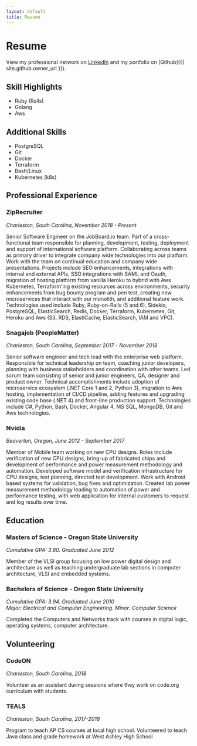 ```yaml
---
layout: default
title: Resume
---
```


# Resume

View my professional network on [LinkedIn](https://www.linkedin.com/in/thomas-ruggeri-547a6423/)
and my portfolio on [Github]({{ site.github.owner_url }}).

## Skill Highlights

* Ruby (Rails)
* Golang
* Aws

## Additional Skills

* PostgreSQL
* Git
* Docker
* Terraform
* Bash/Linux
* Kubernetes (k8s)

## Professional Experience

### ZipRecruiter

_Charleston, South Carolina, November 2018 - Present_

Senior Software Engineer on the JobBoard.io team. Part of a cross-functional team responsible for planning, development, testing, deployment and support of international software platform. Collaborating across teams as primary driver to integrate company wide technologies into our platform. Work with the team on continual education and company wide presentations. Projects include SEO enhancements, integrations with internal and external APIs, SSO integrations with SAML and Oauth, migration of hosting platform from vanilla Heroku to hybrid with Aws Kubernetes, Terraform'ing existing resources across environments, security enhancements from bug bounty program and pen test, creating new microservices that interact with our monolith, and additional feature work. Technologies used include Ruby, Ruby-on-Rails (5 and 6), Sidekiq, PostgreSQL, ElasticSearch, Redis, Docker, Terraform, Kubernetes, Git, Heroku and Aws (S3, RDS, ElastiCache, ElasticSearch, IAM and VPC).

### Snagajob (PeopleMatter)

_Charleston, South Carolina, September 2017 - November 2018_

Senior software engineer and tech lead with the enterprise web platform. Responsible for technical leadership on team, coaching junior developers, planning with business stakeholders and coordination with other teams. Led scrum team consisting of senior and junior engineers, QA, designer and product owner. Technical accomplishments include adoption of microservice ecosystem (.NET Core 1 and 2, Python 3), migration to Aws hosting, implementation of CI/CD pipeline, adding features and upgrading existing code base (.NET 4) and front-line production support. Technologies include C#, Python, Bash, Docker, Angular 4, MS SQL, MongoDB, Git and Aws technologies.

### Nvidia

_Beaverton, Oregon, June 2012 - September 2017_

Member of Mobile team working on new CPU designs. Roles include verification of new CPU designs, bring-up of fabricated chips and development of performance and power measurement methodology and automation. Developed software model and verification infrastructure for CPU designs, test planning, directed test development. Work with Android based systems for validation, bug fixes and optimization. Created lab power measurement methodology leading to automation of power and performance testing, with web application for internal customers to request and log results over time.

## Education

### Masters of Science - Oregon State University

_Cumulative GPA: 3.80. Graduated June 2012_

Member of the VLSI group focusing on low power digital design and architecture as well as
teaching undergraduate lab sections in computer architecture, VLSI and embedded systems.

### Bachelors of Science - Oregon State University

_Cumulative GPA: 3.94. Graduated June 2010_<br />
_Major: Electrical and Computer Engineering. Minor: Computer Science_

Completed the Computers and Networks track with courses in digital logic, operating systems, computer architecture.

## Volunteering

### CodeON

_Charleston, South Carolina, 2018_

Volunteer as an assistant during sessions where they work on code.org curriculum with students.

### TEALS

_Charleston, South Carolina, 2017-2018_

Program to teach AP CS courses at local high school. Volunteered to teach Java class and grade homework at
West Ashley High School
